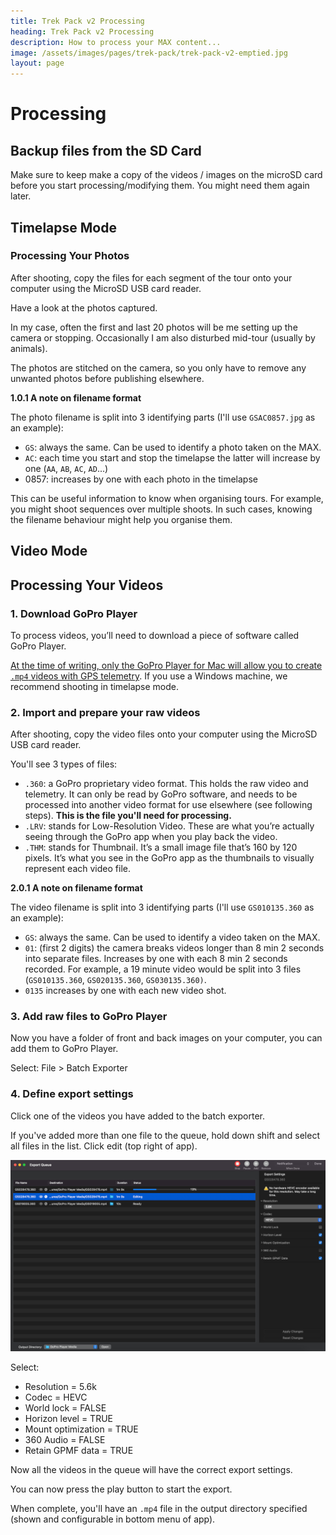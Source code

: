 ```yaml
---
title: Trek Pack v2 Processing
heading: Trek Pack v2 Processing
description: How to process your MAX content...
image: /assets/images/pages/trek-pack/trek-pack-v2-emptied.jpg
layout: page
---
```


# Processing

## Backup files from the SD Card

Make sure to keep make a copy of the videos / images on the microSD card before you start processing/modifying them. You might need them again later.

## Timelapse Mode

### Processing Your Photos

After shooting, copy the files for each segment of the tour onto your computer using the MicroSD USB card reader.

Have a look at the photos captured.

In my case, often the first and last 20 photos will be me setting up the camera or stopping. Occasionally I am also disturbed mid-tour (usually by animals).

The photos are stitched on the camera, so you only have to remove any unwanted photos before publishing elsewhere.

**1.0.1 A note on filename format**

The photo filename is split into 3 identifying parts (I'll use `GSAC0857.jpg` as an example):

* `GS`: always the same. Can be used to identify a photo taken on the MAX.
* `AC`: each time you start and stop the timelapse the latter will increase by one (`AA`, `AB`, `AC`, `AD`...)
* 0857: increases by one with each photo in the timelapse

This can be useful information to know when organising tours. For example, you might shoot sequences over multiple shoots. In such cases, knowing the filename behaviour might help you organise them.

## Video Mode

## Processing Your Videos

### 1. Download GoPro Player

To process videos, you’ll need to download a piece of software called GoPro Player.

[At the time of writing, only the GoPro Player for Mac will allow you to create `.mp4` videos with GPS telemetry](https://community.gopro.com/t5/Cameras/No-GPS-Data-on-Gopro-MAX-360-mp4-s-GoPro-MAX-Exporter-Windows/m-p/655876#/M154733). If you use a Windows machine, we recommend shooting in timelapse mode.

### 2. Import and prepare your raw videos

After shooting, copy the video files onto your computer using the MicroSD USB card reader.

You'll see 3 types of files:

* `.360`:  a GoPro proprietary video format. This holds the raw video and telemetry. It can only be read by GoPro software, and needs to be processed into another video format for use elsewhere (see following steps). **This is the file you'll need for processing.**
* `.LRV`: stands for Low-Resolution Video. These are what you’re actually seeing through the GoPro app when you play back the video.
* `.THM`: stands for Thumbnail. It’s a small image file that’s 160 by 120 pixels. It’s what you see in the GoPro app as the thumbnails to visually represent each video file.

**2.0.1 A note on filename format**

The video filename is split into 3 identifying parts (I'll use `GS010135.360` as an example):

* `GS`: always the same. Can be used to identify a video taken on the MAX.
* `01`: (first 2 digits) the camera breaks videos longer than 8 min 2 seconds into separate files. Increases by one with each 8 min 2 seconds recorded. For example, a 19 minute video would be split into 3 files (`GS010135.360`, `GS020135.360`, `GS030135.360)`.
* `0135` increases by one with each new video shot.

### 3. Add raw files to GoPro Player

Now you have a folder of front and back images on your computer, you can add them to GoPro Player.

Select: File > Batch Exporter

### 4. Define export settings

Click one of the videos you have added to the batch exporter.

If you've added more than one file to the queue, hold down shift and select all files in the list. Click edit (top right of app).

<img class="img-fluid" src="/assets/images/pages/trek-pack/v2/processing-gopro-studio-bulk-exporter-meta.jpeg
" alt="GoPro Studio" title="GoPro Studio" />

Select:

* Resolution = 5.6k
* Codec = HEVC
* World lock = FALSE
* Horizon level = TRUE
* Mount optimization = TRUE
* 360 Audio = FALSE
* Retain GPMF data = TRUE

Now all the videos in the queue will have the correct export settings.

You can now press the play button to start the export.

When complete, you'll have an `.mp4` file in the output directory specified (shown and configurable in bottom menu of app).